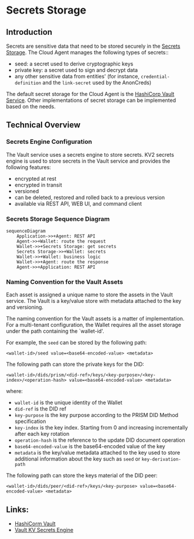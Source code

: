 # Secrets Storage

## Introduction

Secrets are sensitive data that need to be stored securely in the [Secrets Storage](</docs/concepts/glossary#secrets storage>).
The Cloud Agent manages the following types of secrets::

- seed: a secret used to derive cryptographic keys
- private key: a secret used to sign and decrypt data
- any other sensitive data from entities' (for instance, `credential-definition` and the `link-secret` used by the AnonCreds)

The default secret storage for the Cloud Agent is the [HashiCorp Vault Service](</docs/concepts/glossary#Vault Service>).
Other implementations of secret storage can be implemented based on the needs.

## Technical Overview

### Secrets Engine Configuration

The Vault service uses a secrets engine to store secrets.
KV2 secrets engine is used to store secrets in the Vault service and provides the following features:

- encrypted at rest
- encrypted in transit
- versioned
- can be deleted, restored and rolled back to a previous version
- available via REST API, WEB UI, and command client

### Secrets Storage Sequence Diagram

```mermaid
sequenceDiagram
    Application->>+Agent: REST API
    Agent->>+Wallet: route the request
    Wallet->>+Secrets Storage: get secrets
    Secrets Storage->>+Wallet: secrets
    Wallet->>+Wallet: business logic
    Wallet->>+Agent: route the response
    Agent->>+Application: REST API
```

### Naming Convention for the Vault Assets

Each asset is assigned a unique name to store the assets in the Vault service.
The Vault is a key/value store with metadata attached to the key and versioning.

The naming convention for the Vault assets is a matter of implementation. 
For a multi-tenant configuration, the Wallet requires all the asset storage under the path containing the `wallet-id'.

For example, the `seed` can be stored by the following path:

```
<wallet-id>/seed value=<base64-encoded-value> <metadata>
```

The following path can store the private keys for the DID:

```
<wallet-id>/dids/prism/<did-ref>/keys/<key-purpose>/<key-index>/<operation-hash> value=<base64-encoded-value> <metadata>
```

where:

- `wallet-id` is the unique identity of the Wallet
- `did-ref` is the DID ref
- `key-purpose` is the key purpose according to the PRISM DID Method specification
- `key-index`  is the key index. Starting from 0 and increasing incrementally after each key rotation
- `operation-hash` is the reference to the update DID document operation
- `base64-encoded-value` is the base64-encoded value of the key
- `metadata` is the key/value metadata attached to the key used to store additional information about the key such as `seed` or `key-derivation-path`

The following path can store the keys material of the DID peer:

```
<wallet-id>/dids/peer/<did-ref>/keys/<key-purpose> value=<base64-encoded-value> <metadata>
```

## Links:

- [HashiCorm Vault](https://www.vaultproject.io/)
- [Vault KV Secrets Engine](https://www.vaultproject.io/docs/secrets/kv/kv-v2)